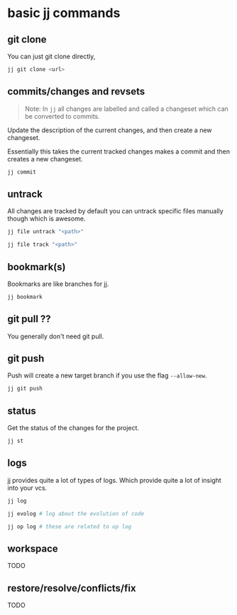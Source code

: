 # basic jj commands

## git clone

You can just git clone directly,

```bash
jj git clone <url>
```

## commits/changes and revsets

> Note: In `jj` all changes are labelled and called a changeset which can be converted to commits.

Update the description of the current changes, and then create a new changeset.

Essentially this takes the current tracked changes makes a commit and then creates a new changeset.

```bash
jj commit
```

## untrack

All changes are tracked by default you can untrack specific files manually though which is awesome.

```bash
jj file untrack "<path>"

jj file track "<path>"
```

## bookmark(s)

Bookmarks are like branches for jj.

```bash
jj bookmark
```

## git pull ??

You generally don't need git pull.

## git push

Push will create a new target branch if you use the flag `--allow-new`.

```bash
jj git push
```

## status

Get the status of the changes for the project.

```bash
jj st
```

## logs

jj provides quite a lot of types of logs. Which provide quite a lot of insight into your vcs.

```bash
jj log

jj evolog # log about the evolution of code

jj op log # these are related to op log
```

## workspace

TODO

## restore/resolve/conflicts/fix

TODO
